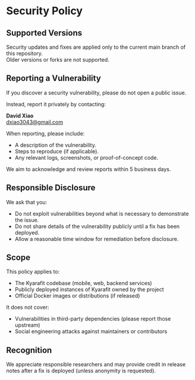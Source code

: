 # Security Policy

## Supported Versions

Security updates and fixes are applied only to the current main branch of this repository.  
Older versions or forks are not supported.

## Reporting a Vulnerability

If you discover a security vulnerability, please do not open a public issue.

Instead, report it privately by contacting:

**David Xiao**  
dxiao3043@gmail.com

When reporting, please include:

- A description of the vulnerability.
- Steps to reproduce (if applicable).
- Any relevant logs, screenshots, or proof-of-concept code.

We aim to acknowledge and review reports within 5 business days.

## Responsible Disclosure

We ask that you:

- Do not exploit vulnerabilities beyond what is necessary to demonstrate the issue.
- Do not share details of the vulnerability publicly until a fix has been deployed.
- Allow a reasonable time window for remediation before disclosure.

## Scope

This policy applies to:

- The Kyarafit codebase (mobile, web, backend services)
- Publicly deployed instances of Kyarafit owned by the project
- Official Docker images or distributions (if released)

It does not cover:

- Vulnerabilities in third-party dependencies (please report those upstream)
- Social engineering attacks against maintainers or contributors

## Recognition

We appreciate responsible researchers and may provide credit in release notes after a fix is deployed (unless anonymity is requested).
